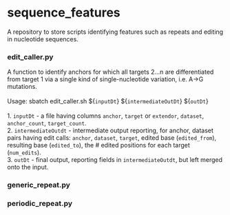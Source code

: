 # sequence_features
A repository to store scripts identifying features such as repeats and editing in nucleotide sequences.

### edit_caller.py
A function to identify anchors for which all targets 2...n are differentiated from target 1 via a single kind of single-nucleotide variation, i.e. A->G mutations. <br><br> Usage: sbatch edit_caller.sh ${```inputDt```} ${```intermediateOutDt```} ${```outDt```} <br><br> 1. ```inputDt``` - a file having columns ```anchor```, ```target``` or ```extendor```, ```dataset```, ```anchor_count```, ```target_count```. <br> 2. ```intermediateOutdt``` - intermediate output reporting, for anchor, dataset pairs having edit calls: 
```anchor```, ```dataset```, ```target```, edited base (```edited_from```), resulting base (```edited_to```), the # edited positions for each target (```num_edits```). <br> 3. ```outDt``` - final output, reporting fields in ```intermediateOutdt```, but left merged onto the input.



### generic_repeat.py

### periodic_repeat.py
